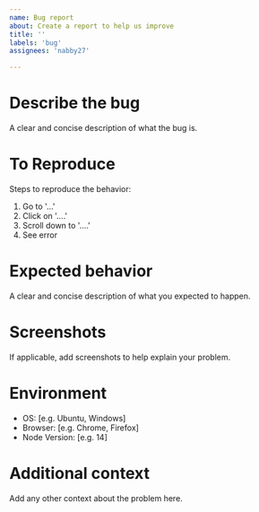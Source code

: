 ```yaml
---
name: Bug report
about: Create a report to help us improve
title: ''
labels: 'bug'
assignees: 'nabby27'

---
```


# Describe the bug
A clear and concise description of what the bug is.

# To Reproduce
Steps to reproduce the behavior:
1. Go to '...'
2. Click on '....'
3. Scroll down to '....'
4. See error

# Expected behavior
A clear and concise description of what you expected to happen.

# Screenshots
If applicable, add screenshots to help explain your problem.

# Environment
 - OS: [e.g. Ubuntu, Windows]
 - Browser: [e.g. Chrome, Firefox]
 - Node Version: [e.g. 14]

# Additional context
Add any other context about the problem here.
